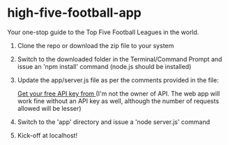 # high-five-football-app
Your one-stop guide to the Top Five Football Leagues in the world.

1. Clone the repo or download the zip file to your system
2. Switch to the downloaded folder in the Terminal/Command Prompt and issue an 'npm install' command (node.js should be installed)
3. Update the app/server.js file as per the comments provided in the file:

    [Get your free API key from ](http://api.football-data.org/register)
    (I'm not the owner of API. The web app will work fine without an API key as well, although the number of requests allowed will be lesser)

4. Switch to the 'app' directory and issue a 'node server.js' command
5. Kick-off at localhost!